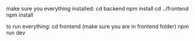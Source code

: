 make sure you everything installed:
cd backend
npm install
cd ../frontend
npm install

to run everything: 
cd frontend (make sure you are in frontend folder)
npm run dev